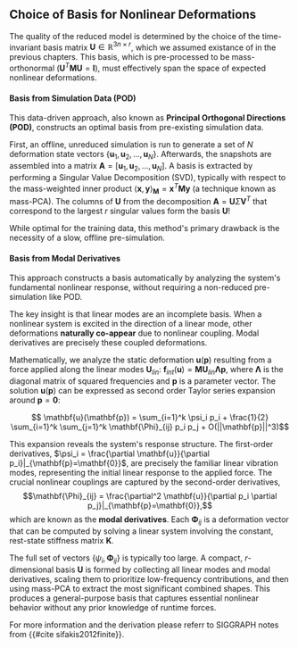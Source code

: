 ## Choice of Basis for Nonlinear Deformations

The quality of the reduced model is determined by the choice of the time-invariant basis matrix $\mathbf{U} \in \mathbb{R}^{3n \times r}$, which we assumed existance of in the previous chapters. This basis, which is pre-processed to be mass-orthonormal ($\mathbf{U}^T\mathbf{M}\mathbf{U} = \mathbf{I}$), must effectively span the space of expected nonlinear deformations.

#### Basis from Simulation Data (POD)
This data-driven approach, also known as **Principal Orthogonal Directions (POD)**, constructs an optimal basis from pre-existing simulation data.

First, an offline, unreduced simulation is run to generate a set of $N$ deformation state vectors $\{\mathbf{u}_1, \mathbf{u}_2, ..., \mathbf{u}_N\}$.
Afterwards, the snapshots are assembled into a matrix $\mathbf{A} = [\mathbf{u}_1, \mathbf{u}_2, ..., \mathbf{u}_N]$. A basis is extracted by performing a Singular Value Decomposition (SVD), typically with respect to the mass-weighted inner product $\langle\mathbf{x}, \mathbf{y}\rangle_\mathbf{M} = \mathbf{x}^T\mathbf{M}\mathbf{y}$ (a technique known as mass-PCA). The columns of $\mathbf{U}$ from the decomposition $\mathbf{A} = \mathbf{U}\Sigma\mathbf{V}^T$ that correspond to the largest $r$ singular values form the basis $\mathbf{U}$!

While optimal for the training data, this method's primary drawback is the necessity of a slow, offline pre-simulation.

#### Basis from Modal Derivatives
This approach constructs a basis automatically by analyzing the system's fundamental nonlinear response, without requiring a non-reduced pre-simulation like POD.

The key insight is that linear modes are an incomplete basis. When a nonlinear system is excited in the direction of a linear mode, other deformations **naturally co-appear** due to nonlinear coupling. Modal derivatives are precisely these coupled deformations.

Mathematically, we analyze the static deformation $\mathbf{u}(\mathbf{p})$ resulting from a force applied along the linear modes $\mathbf{U}_{lin}$: $\mathbf{f}_{int}(\mathbf{u}) = \mathbf{M}\mathbf{U}_{lin}\mathbf{\Lambda}\mathbf{p}$, where $\mathbf{\Lambda}$ is the diagonal matrix of squared frequencies and $\mathbf{p}$ is a parameter vector. The solution $\mathbf{u}(\mathbf{p})$ can be expressed as second order Taylor series expansion around $\mathbf{p}=\mathbf{0}$:

$$ \mathbf{u}(\mathbf{p}) = \sum_{i=1}^k \psi_i p_i + \frac{1}{2} \sum_{i=1}^k \sum_{j=1}^k \mathbf{\Phi}_{ij} p_i p_j + O(||\mathbf{p}||^3)$$


This expansion reveals the system's response structure. The first-order derivatives, $\psi_i = \frac{\partial \mathbf{u}}{\partial p_i}|_{\mathbf{p}=\mathbf{0}}$, are precisely the familiar linear vibration modes, representing the initial linear response to the applied force. The crucial nonlinear couplings are captured by the second-order derivatives, $$\mathbf{\Phi}_{ij} = \frac{\partial^2 \mathbf{u}}{\partial p_i \partial p_j}|_{\mathbf{p}=\mathbf{0}},$$ which are known as the **modal derivatives**. Each $\mathbf{\Phi}_{ij}$ is a deformation vector that can be computed by solving a linear system involving the constant, rest-state stiffness matrix $\mathbf{K}$.


The full set of vectors $\{\psi_i, \mathbf{\Phi}_{ij}\}$ is typically too large. A compact, $r$-dimensional basis $\mathbf{U}$ is formed by collecting all linear modes and modal derivatives, scaling them to prioritize low-frequency contributions, and then using mass-PCA to extract the most significant combined shapes. This produces a general-purpose basis that captures essential nonlinear behavior without any prior knowledge of runtime forces.

For more information and the derivation please referr to SIGGRAPH notes from {{#cite sifakis2012finite}}.